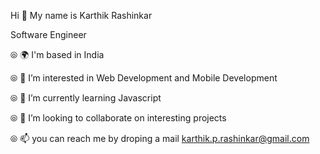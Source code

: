 Hi 👋 My name is Karthik Rashinkar

Software Engineer

⦾ 🌍  I'm based in India

⦾ 👀 I’m interested in Web Development and Mobile Development

⦾ 🌱 I’m currently learning Javascript

⦾ 💞️ I’m looking to collaborate on interesting projects

⦾ 📫 you can reach me by droping a mail karthik.p.rashinkar@gmail.com


<!---
karthik1172/karthik1172 is a ✨ special ✨ repository because its `README.md` (this file) appears on your GitHub profile.
You can click the Preview link to take a look at your changes.
--->
